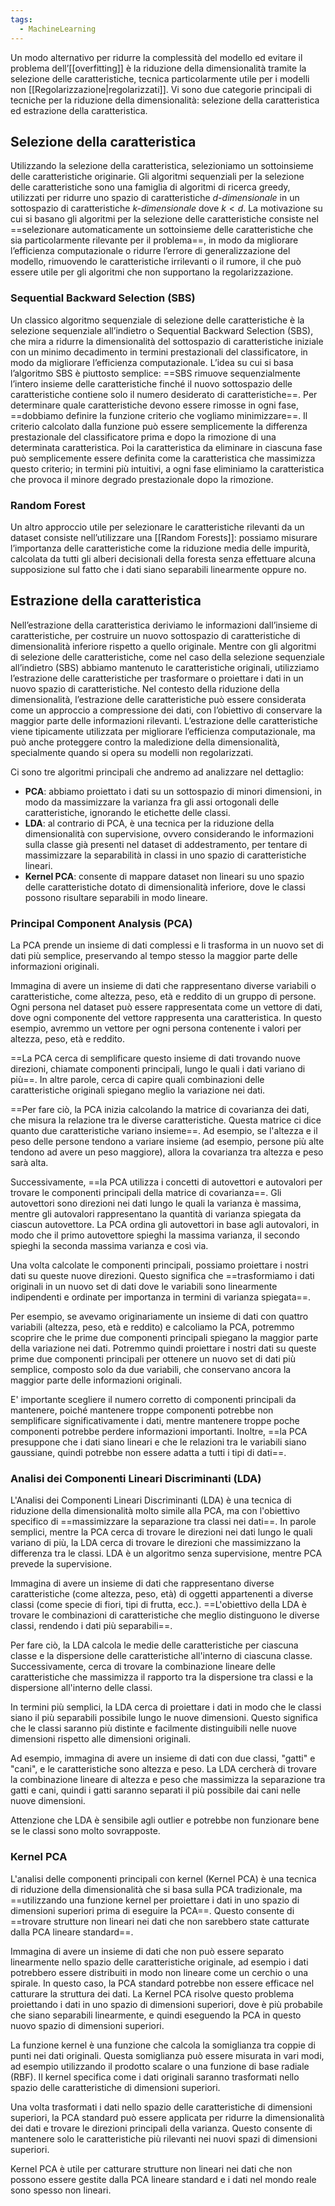 ```yaml
---
tags:
  - MachineLearning
---
```

Un modo alternativo per ridurre la complessità del modello ed evitare il problema dell’[[overfitting]] è la riduzione della dimensionalità tramite la selezione delle caratteristiche, tecnica particolarmente utile per i modelli non [[Regolarizzazione|regolarizzati]].
Vi sono due categorie principali di tecniche per la riduzione della dimensionalità: selezione della caratteristica ed estrazione della caratteristica. 

## Selezione della caratteristica

Utilizzando la selezione della caratteristica, selezioniamo un sottoinsieme delle caratteristiche originarie.
Gli algoritmi sequenziali per la selezione delle caratteristiche sono una famiglia di algoritmi di ricerca greedy, utilizzati per ridurre uno spazio di caratteristiche *d-dimensionale* in un sottospazio di caratteristiche *k-dimensionale* dove $k < d$.
La motivazione su cui si basano gli algoritmi per la selezione delle caratteristiche consiste nel ==selezionare automaticamente un sottoinsieme delle caratteristiche che sia particolarmente rilevante per il problema==, in modo da migliorare l’efficienza computazionale o ridurre l’errore di generalizzazione del modello, rimuovendo le caratteristiche irrilevanti o il rumore, il che può essere utile per gli algoritmi che non supportano la regolarizzazione.
### Sequential Backward Selection (SBS)

Un classico algoritmo sequenziale di selezione delle caratteristiche è la selezione sequenziale all’indietro o Sequential Backward Selection (SBS), che mira a ridurre la dimensionalità del sottospazio di caratteristiche iniziale con un minimo decadimento in termini prestazionali del classificatore, in modo da migliorare l’efficienza computazionale.
L’idea su cui si basa l’algoritmo SBS è piuttosto semplice: ==SBS rimuove sequenzialmente l’intero insieme delle caratteristiche finché il nuovo sottospazio delle caratteristiche contiene solo il numero desiderato di caratteristiche==.
Per determinare quale caratteristiche devono essere rimosse in ogni fase, ==dobbiamo definire la funzione criterio che vogliamo minimizzare==.
Il criterio calcolato dalla funzione può essere semplicemente la differenza prestazionale del classificatore prima e dopo la rimozione di una determinata caratteristica. Poi la caratteristica da eliminare in ciascuna fase può semplicemente essere definita come la caratteristica che massimizza questo criterio; in termini più intuitivi, a ogni fase eliminiamo la caratteristica che provoca il minore degrado prestazionale dopo la rimozione.

### Random Forest
Un altro approccio utile per selezionare le caratteristiche rilevanti da un dataset consiste nell’utilizzare una [[Random Forests]]: possiamo misurare l’importanza delle caratteristiche come la riduzione media delle impurità, calcolata da tutti gli alberi decisionali della foresta senza effettuare alcuna supposizione sul fatto che i dati siano separabili linearmente oppure no.

## Estrazione della caratteristica

Nell’estrazione della caratteristica deriviamo le informazioni dall’insieme di caratteristiche, per costruire un nuovo sottospazio di caratteristiche di dimensionalità inferiore rispetto a quello originale.
Mentre con gli algoritmi di selezione delle caratteristiche, come nel caso della selezione sequenziale all’indietro (SBS) abbiamo mantenuto le caratteristiche originali, utilizziamo l’estrazione delle caratteristiche per trasformare o proiettare i dati in un nuovo spazio di caratteristiche. Nel contesto della riduzione della dimensionalità, l’estrazione delle caratteristiche può essere considerata come un approccio a compressione dei dati, con l’obiettivo di conservare la maggior parte delle informazioni rilevanti. L’estrazione delle caratteristiche viene tipicamente utilizzata per migliorare l’efficienza computazionale, ma può anche proteggere contro la maledizione della dimensionalità, specialmente quando si opera su modelli non regolarizzati.

Ci sono tre algoritmi principali che andremo ad analizzare nel dettaglio:
* **PCA**: abbiamo proiettato i dati su un sottospazio di minori dimensioni, in modo da massimizzare la varianza fra gli assi ortogonali delle caratteristiche, ignorando le etichette delle classi.
* **LDA**: al contrario di PCA, è una tecnica per la riduzione della dimensionalità con supervisione, ovvero considerando le informazioni sulla classe già presenti nel dataset di addestramento, per tentare di massimizzare la separabilità in classi in uno spazio di caratteristiche lineari.
* **Kernel PCA**: consente di mappare dataset non lineari su uno spazio delle caratteristiche dotato di dimensionalità inferiore, dove le classi possono risultare separabili in modo lineare. 

### Principal Component Analysis (PCA) 

La PCA prende un insieme di dati complessi e li trasforma in un nuovo set di dati più semplice, preservando al tempo stesso la maggior parte delle informazioni originali.

Immagina di avere un insieme di dati che rappresentano diverse variabili o caratteristiche, come altezza, peso, età e reddito di un gruppo di persone. Ogni persona nel dataset può essere rappresentata come un vettore di dati, dove ogni componente del vettore rappresenta una caratteristica. In questo esempio, avremmo un vettore per ogni persona contenente i valori per altezza, peso, età e reddito.

==La PCA cerca di semplificare questo insieme di dati trovando nuove direzioni, chiamate componenti principali, lungo le quali i dati variano di più==. In altre parole, cerca di capire quali combinazioni delle caratteristiche originali spiegano meglio la variazione nei dati.

==Per fare ciò, la PCA inizia calcolando la matrice di covarianza dei dati, che misura la relazione tra le diverse caratteristiche. Questa matrice ci dice quanto due caratteristiche variano insieme==. Ad esempio, se l'altezza e il peso delle persone tendono a variare insieme (ad esempio, persone più alte tendono ad avere un peso maggiore), allora la covarianza tra altezza e peso sarà alta.

Successivamente, ==la PCA utilizza i concetti di autovettori e autovalori per trovare le componenti principali della matrice di covarianza==. Gli autovettori sono direzioni nei dati lungo le quali la varianza è massima, mentre gli autovalori rappresentano la quantità di varianza spiegata da ciascun autovettore. La PCA ordina gli autovettori in base agli autovalori, in modo che il primo autovettore spieghi la massima varianza, il secondo spieghi la seconda massima varianza e così via.

Una volta calcolate le componenti principali, possiamo proiettare i nostri dati su queste nuove direzioni. Questo significa che ==trasformiamo i dati originali in un nuovo set di dati dove le variabili sono linearmente indipendenti e ordinate per importanza in termini di varianza spiegata==.

Per esempio, se avevamo originariamente un insieme di dati con quattro variabili (altezza, peso, età e reddito) e calcoliamo la PCA, potremmo scoprire che le prime due componenti principali spiegano la maggior parte della variazione nei dati. Potremmo quindi proiettare i nostri dati su queste prime due componenti principali per ottenere un nuovo set di dati più semplice, composto solo da due variabili, che conservano ancora la maggior parte delle informazioni originali.

E' importante scegliere il numero corretto di componenti principali da mantenere, poiché mantenere troppe componenti potrebbe non semplificare significativamente i dati, mentre mantenere troppe poche componenti potrebbe perdere informazioni importanti.
Inoltre, ==la PCA presuppone che i dati siano lineari e che le relazioni tra le variabili siano gaussiane, quindi potrebbe non essere adatta a tutti i tipi di dati==.

### Analisi dei Componenti Lineari Discriminanti (LDA)

L'Analisi dei Componenti Lineari Discriminanti (LDA) è una tecnica di riduzione della dimensionalità molto simile alla PCA, ma con l'obiettivo specifico di ==massimizzare la separazione tra classi nei dati==. In parole semplici, mentre la PCA cerca di trovare le direzioni nei dati lungo le quali variano di più, la LDA cerca di trovare le direzioni che massimizzano la differenza tra le classi.
LDA è un algoritmo senza supervisione, mentre PCA prevede la supervisione.

Immagina di avere un insieme di dati che rappresentano diverse caratteristiche (come altezza, peso, età) di oggetti appartenenti a diverse classi (come specie di fiori, tipi di frutta, ecc.). ==L'obiettivo della LDA è trovare le combinazioni di caratteristiche che meglio distinguono le diverse classi, rendendo i dati più separabili==.

Per fare ciò, la LDA calcola le medie delle caratteristiche per ciascuna classe e la dispersione delle caratteristiche all'interno di ciascuna classe. Successivamente, cerca di trovare la combinazione lineare delle caratteristiche che massimizza il rapporto tra la dispersione tra classi e la dispersione all'interno delle classi.

In termini più semplici, la LDA cerca di proiettare i dati in modo che le classi siano il più separabili possibile lungo le nuove dimensioni. Questo significa che le classi saranno più distinte e facilmente distinguibili nelle nuove dimensioni rispetto alle dimensioni originali.

Ad esempio, immagina di avere un insieme di dati con due classi, "gatti" e "cani", e le caratteristiche sono altezza e peso. La LDA cercherà di trovare la combinazione lineare di altezza e peso che massimizza la separazione tra gatti e cani, quindi i gatti saranno separati il più possibile dai cani nelle nuove dimensioni.

Attenzione che LDA è sensibile agli outlier e potrebbe non funzionare bene se le classi sono molto sovrapposte.

### Kernel PCA

L'analisi delle componenti principali con kernel (Kernel PCA) è una tecnica di riduzione della dimensionalità che si basa sulla PCA tradizionale, ma ==utilizzando una funzione kernel per proiettare i dati in uno spazio di dimensioni superiori prima di eseguire la PCA==. Questo consente di ==trovare strutture non lineari nei dati che non sarebbero state catturate dalla PCA lineare standard==.

Immagina di avere un insieme di dati che non può essere separato linearmente nello spazio delle caratteristiche originale, ad esempio i dati potrebbero essere distribuiti in modo non lineare come un cerchio o una spirale. In questo caso, la PCA standard potrebbe non essere efficace nel catturare la struttura dei dati. La Kernel PCA risolve questo problema proiettando i dati in uno spazio di dimensioni superiori, dove è più probabile che siano separabili linearmente, e quindi eseguendo la PCA in questo nuovo spazio di dimensioni superiori.

La funzione kernel è una funzione che calcola la somiglianza tra coppie di punti nei dati originali. Questa somiglianza può essere misurata in vari modi, ad esempio utilizzando il prodotto scalare o una funzione di base radiale (RBF). Il kernel specifica come i dati originali saranno trasformati nello spazio delle caratteristiche di dimensioni superiori.

Una volta trasformati i dati nello spazio delle caratteristiche di dimensioni superiori, la PCA standard può essere applicata per ridurre la dimensionalità dei dati e trovare le direzioni principali della varianza. Questo consente di mantenere solo le caratteristiche più rilevanti nei nuovi spazi di dimensioni superiori.

Kernel PCA è utile per catturare strutture non lineari nei dati che non possono essere gestite dalla PCA lineare standard e i dati nel mondo reale sono spesso non lineari.